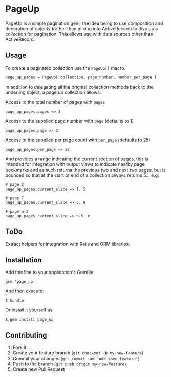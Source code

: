 # PageUp

PageUp is a simple pagination gem, the idea being to use composition and
decoration of objects (rather than mixing into ActiveRecord) to divy up a
collection for pagination. This allows use with data sources other than ActiveRecord.

## Usage

To create a paginated collection use the `PageUp[]` macro.

`page_up_pages = PageUp[ collection, page_number, number_per_page ]`

In addition to delegating all the original collection methods back to the
underling object, a page up collection allows:

Access to the total number of pages with `pages`

`page_up_pages.pages => 3`

Access to the supplied page number with `page` (defaults to 1)

`page_up_pages.page => 2`

Access to the supplied per page count with `per_page` (defaults to 25)

`page_up_pages.per_page => 25`

And provides a range indicating the current section of pages, this is intended
for integration with output views to indicate nearby page bookmarks and as
such returns the previous two and next two pages, but is bounded so that at the
start or end of a collection always returns 5... e.g:

```
# page 2
page_up_pages.current_slice => 1..5 

# page 7
page_up_pages.current_slice => 5..9 

# page n-2
page_up_pages.current_slice => n-5..n 
```

## ToDo

Extract helpers for integration with Rails and ORM libraries.

## Installation

Add this line to your application's Gemfile:

    gem 'page_up'

And then execute:

    $ bundle

Or install it yourself as:

    $ gem install page_up

## Contributing

1. Fork it
2. Create your feature branch (`git checkout -b my-new-feature`)
3. Commit your changes (`git commit -am 'Add some feature'`)
4. Push to the branch (`git push origin my-new-feature`)
5. Create new Pull Request

